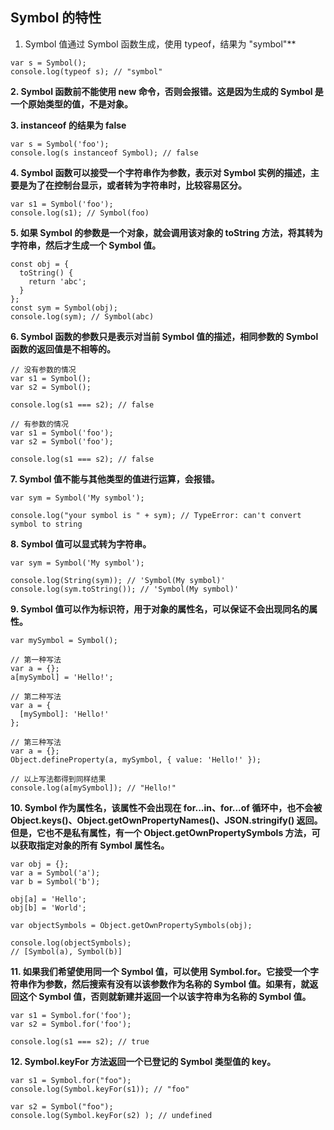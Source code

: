 
## Symbol 的特性

1. Symbol 值通过 Symbol 函数生成，使用 typeof，结果为 "symbol"**

```
var s = Symbol();
console.log(typeof s); // "symbol"
```

**2. Symbol 函数前不能使用 new 命令，否则会报错。这是因为生成的 Symbol 是一个原始类型的值，不是对象。**

**3. instanceof 的结果为 false**

```
var s = Symbol('foo');
console.log(s instanceof Symbol); // false
```

**4. Symbol 函数可以接受一个字符串作为参数，表示对 Symbol 实例的描述，主要是为了在控制台显示，或者转为字符串时，比较容易区分。**

```
var s1 = Symbol('foo');
console.log(s1); // Symbol(foo)
```

**5. 如果 Symbol 的参数是一个对象，就会调用该对象的 toString 方法，将其转为字符串，然后才生成一个 Symbol 值。**

```
const obj = {
  toString() {
    return 'abc';
  }
};
const sym = Symbol(obj);
console.log(sym); // Symbol(abc)
```

**6. Symbol 函数的参数只是表示对当前 Symbol 值的描述，相同参数的 Symbol 函数的返回值是不相等的。**

```
// 没有参数的情况
var s1 = Symbol();
var s2 = Symbol();

console.log(s1 === s2); // false

// 有参数的情况
var s1 = Symbol('foo');
var s2 = Symbol('foo');

console.log(s1 === s2); // false
```

**7. Symbol 值不能与其他类型的值进行运算，会报错。**

```
var sym = Symbol('My symbol');

console.log("your symbol is " + sym); // TypeError: can't convert symbol to string
```

**8. Symbol 值可以显式转为字符串。**

```
var sym = Symbol('My symbol');

console.log(String(sym)); // 'Symbol(My symbol)'
console.log(sym.toString()); // 'Symbol(My symbol)'
```

**9. Symbol 值可以作为标识符，用于对象的属性名，可以保证不会出现同名的属性。**

```
var mySymbol = Symbol();

// 第一种写法
var a = {};
a[mySymbol] = 'Hello!';

// 第二种写法
var a = {
  [mySymbol]: 'Hello!'
};

// 第三种写法
var a = {};
Object.defineProperty(a, mySymbol, { value: 'Hello!' });

// 以上写法都得到同样结果
console.log(a[mySymbol]); // "Hello!"
```

**10. Symbol 作为属性名，该属性不会出现在 for...in、for...of 循环中，也不会被 Object.keys()、Object.getOwnPropertyNames()、JSON.stringify() 返回。但是，它也不是私有属性，有一个 Object.getOwnPropertySymbols 方法，可以获取指定对象的所有 Symbol 属性名。**

```
var obj = {};
var a = Symbol('a');
var b = Symbol('b');

obj[a] = 'Hello';
obj[b] = 'World';

var objectSymbols = Object.getOwnPropertySymbols(obj);

console.log(objectSymbols);
// [Symbol(a), Symbol(b)]
```

**11. 如果我们希望使用同一个 Symbol 值，可以使用 Symbol.for。它接受一个字符串作为参数，然后搜索有没有以该参数作为名称的 Symbol 值。如果有，就返回这个 Symbol 值，否则就新建并返回一个以该字符串为名称的 Symbol 值。**

```
var s1 = Symbol.for('foo');
var s2 = Symbol.for('foo');

console.log(s1 === s2); // true
```

**12. Symbol.keyFor 方法返回一个已登记的 Symbol 类型值的 key。**

```
var s1 = Symbol.for("foo");
console.log(Symbol.keyFor(s1)); // "foo"

var s2 = Symbol("foo");
console.log(Symbol.keyFor(s2) ); // undefined
```